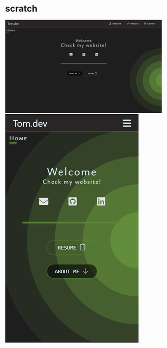 # scratch
 <div class="flex flex-row justify-center" >
<img src="/src/home-large.png">
<img src="/src/home-mobile.png">
</div>
